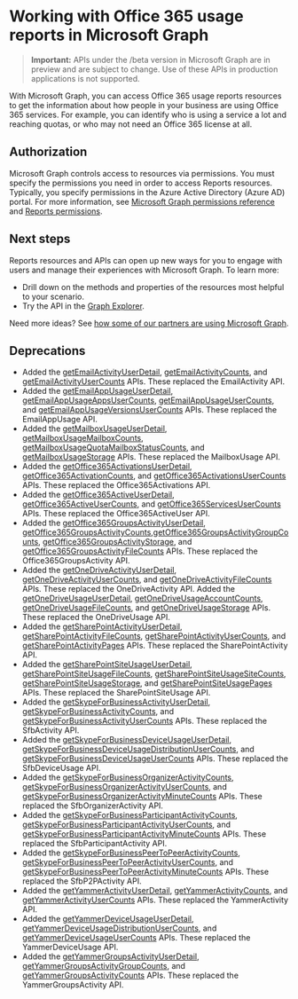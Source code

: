 # Working with Office 365 usage reports in Microsoft Graph

> **Important:** APIs under the /beta version in Microsoft Graph are in preview and are subject to change. Use of these APIs in production applications is not supported.

With Microsoft Graph, you can access Office 365 usage reports resources to get the information about how people in your business are using Office 365 services. For example, you can identify who is using a service a lot and reaching quotas, or who may not need an Office 365 license at all.

## Authorization

Microsoft Graph controls access to resources via permissions. You must specify the permissions you need in order to access Reports resources. Typically, you specify permissions in the Azure Active Directory (Azure AD) portal. For more information, see [Microsoft Graph permissions reference](../../../concepts/permissions_reference.md) and [Reports permissions](../../../concepts/permissions_reference.md#reports-permissions).

## Next steps

Reports resources and APIs can open up new ways for you to engage with users and manage their experiences with Microsoft Graph. To learn more:

- Drill down on the methods and properties of the resources most helpful to your scenario.
- Try the API in the [Graph Explorer](https://developer.microsoft.com/graph/graph-explorer).

Need more ideas? See [how some of our partners are using Microsoft Graph](https://developer.microsoft.com/graph/graph/examples#partners).

## Deprecations
- Added the [getEmailActivityUserDetail](../api/reportroot_getemailactivityuserdetail.md), [getEmailActivityCounts](../api/reportroot_getemailactivitycounts.md), and [getEmailActivityUserCounts](../api/reportroot_getemailactivityusercounts.md) APIs. These replaced the EmailActivity API.
- Added the [getEmailAppUsageUserDetail](../api/reportroot_getemailappusageuserdetail.md), [getEmailAppUsageAppsUserCounts](../api/reportroot_getemailappusageappsusercounts.md), [getEmailAppUsageUserCounts](../api/reportroot_getemailappusageusercounts.md), and [getEmailAppUsageVersionsUserCounts](../api/reportroot_getemailappusageversionsusercounts.md) APIs. These replaced the EmailAppUsage API.
- Added the [getMailboxUsageUserDetail](../api/reportroot_getmailboxusageuserdetail.md), [getMailboxUsageMailboxCounts](../api/reportroot_getmailboxusagemailboxcounts.md), [getMailboxUsageQuotaMailboxStatusCounts](../api/reportroot_getmailboxusagequotamailboxstatuscounts.md), and [getMailboxUsageStorage](../api/reportroot_getmailboxusagestorage.md) APIs. These replaced the MailboxUsage API.
- Added the [getOffice365ActivationsUserDetail](../api/reportroot_getoffice365activationsuserdetail.md), [getOffice365ActivationCounts](../api/reportroot_getoffice365activationcounts.md), and [getOffice365ActivationsUserCounts](../api/reportroot_getoffice365activationsusercounts.md) APIs. These replaced the Office365Activations API.
- Added the [getOffice365ActiveUserDetail](../api/reportroot_getoffice365activeuserdetail.md), [getOffice365ActiveUserCounts](../api/reportroot_getoffice365activeusercounts.md), and [getOffice365ServicesUserCounts](../api/reportroot_getoffice365servicesusercounts.md) APIs. These replaced the Office365ActiveUser API.
- Added the [getOffice365GroupsActivityUserDetail](../api/reportroot_getoffice365groupsactivityuserdetail.md), [getOffice365GroupsActivityCounts](../api/reportroot_getoffice365groupsactivitycounts.md),[getOffice365GroupsActivityGroupCounts](../api/reportroot_getoffice365groupsactivitygroupcounts.md), [getOffice365GroupsActivityStorage](../api/reportroot_getoffice365groupsactivitystorage.md), and [getOffice365GroupsActivityFileCounts](../api/reportroot_getoffice365groupsactivityfilecounts.md) APIs. These replaced the Office365GroupsActivity API.
- Added the [getOneDriveActivityUserDetail](../api/reportroot_getonedriveactivityuserdetail.md), [getOneDriveActivityUserCounts](../api/reportroot_getonedriveactivityusercounts.md), and [getOneDriveActivityFileCounts](../api/reportroot_getonedriveactivityfilecounts.md) APIs. These replaced the OneDriveActivity API.
  Added the [getOneDriveUsageUserDetail](../api/reportroot_getonedriveusageuserdetail.md), [getOneDriveUsageAccountCounts](../api/reportroot_getonedriveusageaccountcounts.md), [getOneDriveUsageFileCounts](../api/reportroot_getonedriveusagefilecounts.md), and [getOneDriveUsageStorage](../api/reportroot_getonedriveusagestorage.md) APIs. These replaced the OneDriveUsage API.
- Added the [getSharePointActivityUserDetail](../api/reportroot_getsharepointactivityuserdetail.md), [getSharePointActivityFileCounts](../api/reportroot_getsharepointactivityfilecounts.md), [getSharePointActivityUserCounts](../api/reportroot_getsharepointactivityusercounts.md), and [getSharePointActivityPages](../api/reportroot_getsharepointactivitypages.md) APIs. These replaced the SharePointActivity API.
- Added the [getSharePointSiteUsageUserDetail](../api/reportroot_getsharepointsiteusageuserdetail.md), [getSharePointSiteUsageFileCounts](../api/reportroot_getsharepointsiteusagefilecounts.md), [getSharePointSiteUsageSiteCounts](../api/reportroot_getsharepointsiteusagesitecounts.md), [getSharePointSiteUsageStorage](../api/reportroot_getsharepointsiteusagestorage.md), and [getSharePointSiteUsagePages](../api/reportroot_getsharepointsiteusagepages.md) APIs. These replaced the SharePointSiteUsage API.
- Added the [getSkypeForBusinessActivityUserDetail](../api/reportroot_getskypeforbusinessactivityuserdetail.md), [getSkypeForBusinessActivityCounts](../api/reportroot_getskypeforbusinessactivitycounts.md), and [getSkypeForBusinessActivityUserCounts](../api/reportroot_getskypeforbusinessactivityusercounts.md) APIs. These replaced the SfbActivity API.
- Added the [getSkypeForBusinessDeviceUsageUserDetail](../api/reportroot_getskypeforbusinessdeviceusageuserdetail.md), [getSkypeForBusinessDeviceUsageDistributionUserCounts](../api/reportroot_getskypeforbusinessdeviceusagedistributionusercounts.md), and [getSkypeForBusinessDeviceUsageUserCounts](../api/reportroot_getskypeforbusinessdeviceusageusercounts.md) APIs. These replaced the SfbDeviceUsage API.
- Added the [getSkypeForBusinessOrganizerActivityCounts](../api/reportroot_getskypeforbusinessorganizeractivitycounts.md), [getSkypeForBusinessOrganizerActivityUserCounts](../api/reportroot_getskypeforbusinessorganizeractivityusercounts.md), and [getSkypeForBusinessOrganizerActivityMinuteCounts](../api/reportroot_getskypeforbusinessorganizeractivityminutecounts.md) APIs. These replaced the SfbOrganizerActivity API.
- Added the [getSkypeForBusinessParticipantActivityCounts](../api/reportroot_getskypeforbusinessparticipantactivitycounts.md), [getSkypeForBusinessParticipantActivityUserCounts](../api/reportroot_getskypeforbusinessparticipantactivityusercounts.md), and [getSkypeForBusinessParticipantActivityMinuteCounts](../api/reportroot_getskypeforbusinessparticipantactivityminutecounts.md) APIs. These replaced the SfbParticipantActivity API.
- Added the [getSkypeForBusinessPeerToPeerActivityCounts](../api/reportroot_getskypeforbusinesspeertopeeractivitycounts.md), [getSkypeForBusinessPeerToPeerActivityUserCounts](../api/reportroot_getskypeforbusinesspeertopeeractivityusercounts.md), and [getSkypeForBusinessPeerToPeerActivityMinuteCounts](../api/reportroot_getskypeforbusinesspeertopeeractivityminutecounts.md) APIs. These replaced the SfbP2PActivity API.
- Added the [getYammerActivityUserDetail](../api/reportroot_getyammeractivityuserdetail.md), [getYammerActivityCounts](../api/reportroot_getyammeractivitycounts.md), and [getYammerActivityUserCounts](../api/reportroot_getyammeractivityusercounts.md) APIs. These replaced the YammerActivity API.
- Added the [getYammerDeviceUsageUserDetail](../api/reportroot_getyammerdeviceusageuserdetail.md), [getYammerDeviceUsageDistributionUserCounts](../api/reportroot_getyammerdeviceusagedistributionusercounts.md), and [getYammerDeviceUsageUserCounts](../api/reportroot_getyammerdeviceusageusercounts.md) APIs. These replaced the YammerDeviceUsage API.
- Added the [getYammerGroupsActivityUserDetail](../api/reportroot_getyammergroupsactivityuserdetail.md), [getYammerGroupsActivityGroupCounts](../api/reportroot_getyammergroupsactivitygroupcounts.md), and [getYammerGroupsActivityCounts](../api/reportroot_getyammergroupsactivitycounts.md) APIs. These replaced the YammerGroupsActivity API.
